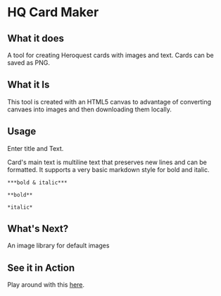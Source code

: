 # HQ Card Maker

## What it does
A tool for creating Heroquest cards with images and text. Cards can be saved as PNG.

## What it Is
This tool is created with an HTML5 canvas to advantage of converting canvaes into images and then downloading them locally.

## Usage
Enter title and Text.

Card's main text is multiline text that preserves new lines and can be formatted. It supports a very basic markdown style for bold and italic.

`***bold & italic***`

`**bold**`

`*italic*`

## What's Next?
An image library for default images

## See it in Action
Play around with this [here](http://zeliepa.net/cabbruzzese/hqcardmaker).